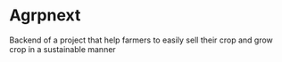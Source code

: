 # Agrpnext
Backend of a project that help farmers to easily sell their crop and grow crop in a sustainable manner
